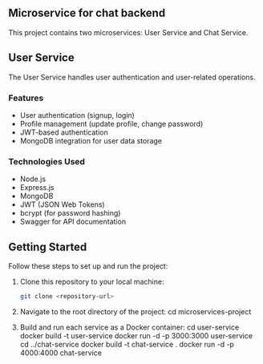 ## Microservice for chat backend 

This project contains two microservices: User Service and Chat Service.

## User Service

The User Service handles user authentication and user-related operations.

### Features

- User authentication (signup, login)
- Profile management (update profile, change password)
- JWT-based authentication
- MongoDB integration for user data storage

### Technologies Used

- Node.js
- Express.js
- MongoDB
- JWT (JSON Web Tokens)
- bcrypt (for password hashing)
- Swagger for API documentation

## Getting Started

Follow these steps to set up and run the project:

1. Clone this repository to your local machine:

   ```bash
   git clone <repository-url>
2. Navigate to the root directory of the project:
   cd microservices-project
4. Build and run each service as a Docker container:
   cd user-service
   docker build -t user-service
   docker run -d -p 3000:3000 user-service
   cd ../chat-service
   docker build -t chat-service .
   docker run -d -p 4000:4000 chat-service
  
